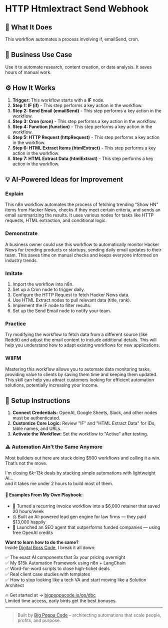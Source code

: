 # HTTP Htmlextract Send Webhook

## 🚀 What It Does
This workflow automates a process involving if, emailSend, cron.

## 💼 Business Use Case
Use it to automate research, content creation, or data analysis. It saves hours of manual work.

## ⚙️ How It Works
1.  **Trigger:** This workflow starts with a **IF** node.
2. **Step 1: IF (if)** - This step performs a key action in the workflow.
3. **Step 2: Send Email (emailSend)** - This step performs a key action in the workflow.
4. **Step 3: Cron (cron)** - This step performs a key action in the workflow.
5. **Step 4: Function (function)** - This step performs a key action in the workflow.
6. **Step 5: HTTP Request (httpRequest)** - This step performs a key action in the workflow.
7. **Step 6: HTML Extract Items (htmlExtract)** - This step performs a key action in the workflow.
8. **Step 7: HTML Extract Data (htmlExtract)** - This step performs a key action in the workflow.

## 💡 AI-Powered Ideas for Improvement
### Explain
This n8n workflow automates the process of fetching trending "Show HN" items from Hacker News, checks if they meet certain criteria, and sends an email summarizing the results. It uses various nodes for tasks like HTTP requests, HTML extraction, and conditional logic.

### Demonstrate
A business owner could use this workflow to automatically monitor Hacker News for trending products or startups, sending daily email updates to their team. This saves time on manual checks and keeps everyone informed on industry trends.

### Imitate
1. Import the workflow into n8n.
2. Set up a Cron node to trigger daily.
3. Configure the HTTP Request to fetch Hacker News data.
4. Use HTML Extract nodes to pull relevant data (title, rank).
5. Implement the IF node to filter results.
6. Set up the Send Email node to notify your team.

### Practice
Try modifying the workflow to fetch data from a different source (like Reddit) and adjust the email content to include additional details. This will help you understand how to adapt existing workflows for new applications.

### WIIFM
Mastering this workflow allows you to automate data monitoring tasks, providing value to clients by saving them time and keeping them updated. This skill can help you attract customers looking for efficient automation solutions, potentially increasing your income.

## 🔧 Setup Instructions
1. **Connect Credentials:** OpenAI, Google Sheets, Slack, and other nodes must be authenticated.
2. **Customize Core Logic:** Review "IF" and "HTML Extract Data" for IDs, table names, and URLs.
3. **Activate the Workflow:** Set the workflow to "Active" after testing.

### ⚠️ Automation Ain’t the Same Anymore

Most builders out here are stuck doing $500 workflows and calling it a win.  
That’s not the move.  

I'm closing $6k–$13k deals by stacking simple automations with lightweight AI...  
and it takes me under 2 hours to build most of them.

#### 🧠 Examples From My Own Playbook:
- 🔁 Turned a recurring invoice workflow into a $6,000 retainer that saved 20 hours/week  
- ⚖️ Built an AI-powered lead gen engine for law firms — they paid $13,000 happily  
- 🚀 Launched an SEO agent that outperforms funded companies — using free OpenAI credits  

**Want to learn how to do the same?**  
Inside [Digital Boss Code](https://bigpoppacode.io/go/dbc), I break it all down:

✅ The exact AI components that 3x your pricing overnight  
✅ My $15k Automation Framework using n8n + LangChain  
✅ Word-for-word scripts to close high-ticket deals  
✅ Real client case studies with templates  
✅ How to stop looking like a tech VA and start moving like a Solution Architect  

🔥 Get started at → [bigpoppacode.io/go/dbc](https://bigpoppacode.io/go/dbc)  
Limited time access, early birds get the best bonuses.

---
> Built by [Big Poppa Code](https://bigpoppacode.io) – architecting automations that scale people, profits, and purpose.

